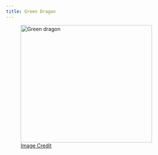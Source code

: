 ```yaml
---
title: Green Dragon
---
```


<figure class="portrait">
    <a class="portrait-lightbox" href="{{ img_path }}/monsters/dragon-green.jpg" data-img-width="742" data-img-height="662" title="Green dragon"><img src="{{ img_path }}/monsters/dragon-green-sm.jpg" width="360" height="321" alt="Green dragon"></a>
    <figcaption>
        <span class="image-credit"><a href="{{ site.url }}/misc/credits-thanks/#ben-wootten">Image Credit</a></span>
    </figcaption>
</figure>
